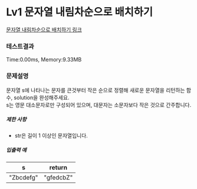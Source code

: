 # Lv1 문자열 내림차순으로 배치하기
 [문자열 내림차순으로 배치하기 링크](https://school.programmers.co.kr/learn/courses/30/lessons/12917)

### 테스트결과
 Time:0.00ms, Memory:9.33MB

### 문제설명
<p>문자열 s에 나타나는 문자를 큰것부터 작은 순으로 정렬해 새로운 문자열을 리턴하는 함수, solution을 완성해주세요.<br>
s는 영문 대소문자로만 구성되어 있으며, 대문자는 소문자보다 작은 것으로 간주합니다.</p>

<h5>제한 사항</h5>

<ul>
    <li>str은 길이 1 이상인 문자열입니다.</li>
</ul>

<h5>입출력 예</h5>
<table class="table">
<thead><tr>
    <th>s</th>
    <th>return</th>
</tr>
</thead>
<tbody><tr>
    <td>"Zbcdefg"</td>
    <td>"gfedcbZ"</td>
</tr>
</tbody>
</table>